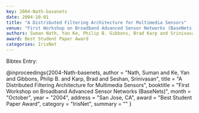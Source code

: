 ```yaml
---
key: 2004-Nath-basenets
date: 2004-10-01
title: "A Distributed Filtering Architecture for Multimedia Sensors"
venue: "First Workshop on Broadband Advanced Sensor Networks (BaseNets)"
authors: Suman Nath, Yan Ke, Philip B. Gibbons, Brad Karp and Srinivasan Seshan
award: Best Student Paper Award
categories: IrisNet
---
```


Bibtex Entry:

@inproceedings{2004-Nath-basenets,
    author = "Nath, Suman and Ke, Yan and Gibbons, Philip B. and Karp, Brad and Seshan, Srinivasan",
    title = "A Distributed Filtering Architecture for Multimedia Sensors",
    booktitle = "First Workshop on Broadband Advanced Sensor Networks (BaseNets)",
    month = "October",
    year = "2004",
    address = "San Jose, CA",
    award = "Best Student Paper Award",
    category = "IrisNet",
    summary = ""
}

